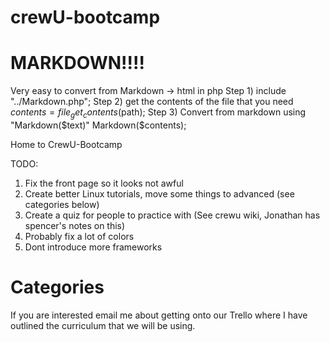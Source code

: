 crewU-bootcamp
==============
MARKDOWN!!!!
============
Very easy to convert from Markdown -> html in php
Step 1)
    include "../Markdown.php";
Step 2) get the contents of the file that you need
    $contents = file_get_contents($path);
Step 3) Convert from markdown using "Markdown($text)"
    Markdown($contents);

 

Home to CrewU-Bootcamp


TODO:  
1. Fix the front page so it looks not awful
3. Create better Linux tutorials, move some things to advanced (see categories below)  
4. Create a quiz for people to practice with (See crewu wiki, Jonathan has spencer's notes on this)  
5. Probably fix a lot of colors  
6. Dont introduce more frameworks  


Categories
==========

If you are interested email me about getting onto our Trello where I have
outlined the curriculum that we will be using.

